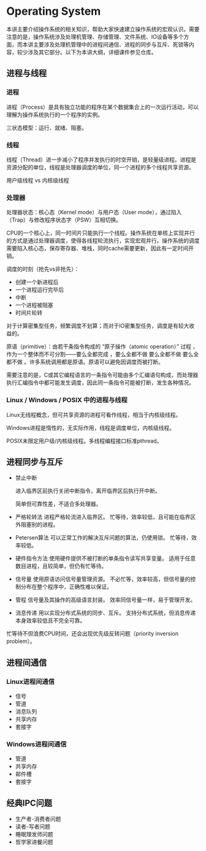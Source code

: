 # Operating System

本讲主要介绍操作系统的相关知识，帮助大家快速建立操作系统的宏观认识。需要注意的是，操作系统涉及处理机管理、存储管理、文件系统、IO设备等多个方面，而本讲主要涉及处理机管理中的进程间通信、进程的同步与互斥、死锁等内容，较少涉及其它部分。以下为本讲大纲，详细课件参见仓库。

## 进程与线程

### 进程

进程（Process）是具有独立功能的程序在某个数据集合上的一次运行活动，可以理解为操作系统执行的一个程序的实例。

三状态模型：运行、就绪、阻塞。

### 线程

线程（Thread）进一步减小了程序并发执行的时空开销，是轻量级进程。进程是资源分配的单位，线程是处理器调度的单位，同一个进程的多个线程共享资源。

用户级线程 vs 内核级线程

### 处理器

处理器状态：核心态（Kernel mode）与用户态（User mode），通过陷入（Trap）与修改程序状态字（PSW）互相切换。

CPU的一个核心上，同一时间片只能执行一个线程。操作系统在单核上实现并行的方式是通过处理器调度，使得各线程轮流执行，实现宏观并行。操作系统的调度需要陷入核心态，保存寄存器、堆栈，同时cache需要更新，因此有一定时间开销。

调度的时刻（抢先vs非抢先）：

- 创建一个新进程后
- 一个进程运行完毕后
- 中断
- 一个进程被阻塞
- 时间片轮转

对于计算密集型任务，频繁调度不划算；而对于IO密集型任务，调度是有较大收益的。

原语（primitive）：由若干条指令构成的 “原子操作（atomic operation）” 过程 ，作为一个整体而不可分割——要么全都完成 ，要么全都不做 要么全都不做 要么全都不做 。许多系统调用都是原语。原语可以避免因调度而被打断。

需要注意的是，C或其它编程语言的一条指令可能由多个汇编语句构成，而处理器执行汇编指令中都可能发生调度，因此同一条指令可能被打断，发生各种情况。

### Linux / Windows / POSIX 中的进程与线程

Linux无线程概念，但可共享资源的进程可看作线程，相当于内核级线程。

Windows进程是惰性的，无实际作用，线程是调度单位，内核级线程。

POSIX未限定用户级/内核级线程。多线程编程接口标准pthread。

## 进程同步与互斥

- 禁止中断

  进入临界区前执行关闭中断指令，离开临界区后执行开中断。

  简单但可靠性差，不适合多处理器。

- 严格轮转法
              进程严格轮流进入临界区。
              忙等待，效率较低，且可能在临界区外阻塞别的进程。
- Petersen算法
              可以正常工作的解决互斥问题的算法，仍使用锁。
              忙等待，效率较低。
- 硬件指令方法
              使用硬件提供不被打断的单条指令读写共享变量。
              适用于任意数目进程，且较简单，但仍有忙等待。
- 信号量
              使用原语访问信号量管理资源。
              不必忙等，效率较高，但信号量的控制分布在整个程序中，正确性难以保证。
- 管程
              信号量及其操作的高级语言封装。
              效率同信号量一样，易于管理开发。
- 消息传递
              用以实现分布式系统的同步、互斥。
              支持分布式系统，但消息传递本身效率较低且不完全可靠。

忙等待不但浪费CPU时间，还会出现优先级反转问题（priority inversion problem）。

## 进程间通信

### Linux进程间通信

- 信号
- 管道
- 消息队列
- 共享内存
- 套接字

### Windows进程间通信

- 管道
- 共享内存
- 邮件槽
- 套接字

## 经典IPC问题

- 生产者-消费者问题
- 读者-写者问题
- 睡眠理发师问题
- 哲学家进餐问题